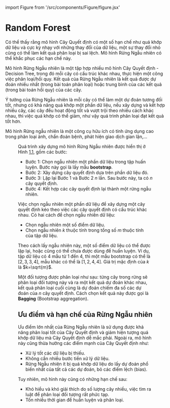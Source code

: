 import Figure from '/src/components/Figure/figure.jsx'

# Random Forest

Có thể thấy rằng mô hình Cây Quyết định có một số hạn chế như quá khớp dữ liệu và cực kỳ nhạy với những thay đổi của dữ liệu, một sự thay đổi nhỏ cũng có thể làm kết quả phân loại bị sai lệch. Mô hình Rừng Ngẫu nhiên có thể khắc phục các hạn chế này. 

Mô hình Rừng Ngẫu nhiên là một tập hợp nhiều mô hình Cây Quyết định - Decision Tree, trong đó mỗi cây có cấu trúc khác nhau, thực hiện một công việc phân loại/hồi quy. Kết quả của Rừng Ngẫu nhiên là kết quả được dự đoán nhiều nhất (trong bài toán phân loại) hoặc trung bình của các kết quả (trong bài toán hồi quy) của các cây. 

Ý tưởng của Rừng Ngẫu nhiên là mỗi cây có thể làm một dự đoán tương đối tốt, nhưng có khả năng quá khớp một phần dữ liệu, nếu xây dựng và kết hợp nhiều cây, các cây đều hoạt động tốt và vượt trội theo nhiều cách khác nhau, thì việc quá khớp có thể giảm, như vậy quá trình phân loại đạt kết quả tốt hơn.

Mô hình Rừng ngẫu nhiên là một công cụ hữu ích có tính ứng dụng cao trong phân loại ảnh, chẩn đoán bệnh, phát hiện giao dịch gian lận,... 
	
<Figure caption="Quá trình xây dựng và phân loại với Rừng ngẫu nhiên" src="/img/random-forest/create-random-forest.png" figId="1.1"/>

Quá trình xây dựng mô hình Rừng Ngẫu nhiên được hiển thị ở Hình [1.1](#fig1.1), gồm các bước:
- Bước 1: Chọn ngẫu nhiên một phần dữ liệu trong tập huấn luyện. Bước này gọi là lấy mẫu **bootstrap**.
- Bước 2: Xây dựng cây quyết định dựa trên phần dữ liệu đó.
- Bước 3: Lặp lại Bước 1 và Bước 2 $n$ lần. Sau bước này, ta có $n$ cây quyết định.
- Bước 4: Kết hợp các cây quyết định lại thành một rừng ngẫu nhiên.

Việc chọn ngẫu nhiên một phần dữ liệu để xây dựng một cây quyết định kéo theo việc các cây quyết định có cấu trúc khác nhau. Có hai cách để chọn ngẫu nhiên dữ liệu:
- Chọn ngẫu nhiên một số điểm dữ liệu.
- Chọn ngẫu nhiên $k$ thuộc tính trong tổng số $m$ thuộc tính của tập dữ liệu.

Theo cách lấy ngẫu nhiên này, một số điểm dữ liệu có thể được lặp lại, hoặc cũng có thể chưa được dùng để huấn luyện. Ví dụ, tập dữ liệu có 4 mẫu từ 1 đến 4, thì một mẫu bootstrap có thể là $[2,3,3,4]$, mẫu khác có thể là $[1,2,4,4]$. Giá trị mặc định của $k$ là $k=\sqrt{m}$.

Một đối tượng được phân loại như sau: từng cây trong rừng sẽ phân loại đối tượng này và ra một kết quả dự đoán khác nhau, kết quả phân loại cuối cùng là dự đoán chiếm đa số các dự đoán của $n$ cây quyết định. Cách chọn kết quả này được gọi là **Bagging** (Bootstrap aggregation).

## Ưu điểm và hạn chế của Rừng Ngẫu nhiên

Ưu điểm lớn nhất của Rừng Ngẫu nhiên là sử dụng được khả năng phân loại tốt của Cây Quyết định và giảm hiện tượng quá khớp dữ liệu mà Cây Quyết định dễ mắc phải. Ngoài ra, mô hình này cũng thừa hưởng các điểm mạnh của Cây Quyết định như:

- Xử lý tốt các dữ liệu bị thiếu.
- Không cần nhiều bước tiền xử lý dữ liệu.
- Rừng Ngẫu nhiên ít bị quá khớp dữ liệu do lấy dự đoán phổ biến nhất của tất cả các dự đoán, bỏ các điểm lệch (bias).

Tuy nhiên, mô hình này cũng có những hạn chế sau:

- Khó hiểu và khó giải thích do số lượng cây nhiều, việc tìm ra luật để phân loại đối tượng rất phức tạp.
- Tốn nhiều thời gian để huấn luyện và phân loại.